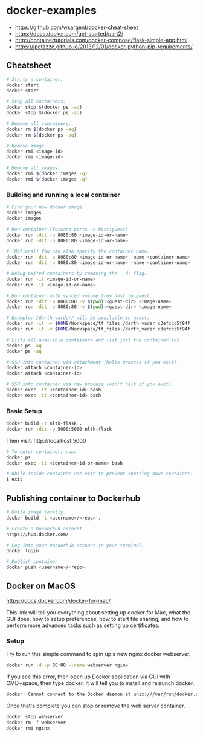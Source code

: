 # docker-examples
- https://github.com/wsargent/docker-cheat-sheet
- https://docs.docker.com/get-started/part2/
- http://containertutorials.com/docker-compose/flask-simple-app.html
- https://jpetazzo.github.io/2013/12/01/docker-python-pip-requirements/

## Cheatsheet

```bash
# Starts a container.
docker start
docker start

# Stop all containers.
docker stop $(docker ps -aq)
docker stop $(docker ps -aq)

# Remove all containers.
docker rm $(docker ps -aq)
docker rm $(docker ps -aq)

# Remove image.
docker rmi <image-id>
docker rmi <image-id>

# Remove all images.
docker rmi $(docker images -q)
docker rmi $(docker images -q)
```

### Building and running a local container

```bash
# Find your new docker image.
docker images
docker images

# Run container (forward ports -> host:guest)
docker run -dit -p 8080:80 <image-id-or-name>
docker run -dit -p 8080:80 <image-id-or-name>

# (Optional) You can also specify the container name.
docker run -dit -p 8080:80 <image-id-or-name> -name <container-name>
docker run -dit -p 8080:80 <image-id-or-name> -name <container-name>

# Debug exited containers by removing the '-d' flag.
docker run -it <image-id-or-name>
docker run -it <image-id-or-name>

# Run container with synced volume from host to guest.
docker run -dit -p 8080:80 -v $(pwd):<guest-dir> <image-name>
docker run -dit -p 8080:80 -v $(pwd):<guest-dir> <image-name>

# Example: /darth_varder/ will be available in guest.
docker run -it -v $HOME/Workspace/tf_files:/darth_vader c3efccc5f94f
docker run -it -v $HOME/Workspace/tf_files:/darth_vader c3efccc5f94f

# Lists all available containers and list just the container ids.
docker ps -aq
docker ps -aq

# SSH into container via attachment (halts process if you exit).
docker attach <container-id>
docker attach <container-id>

# SSH into container via new process (won't halt if you exit).
docker exec -it <container-id> bash
docker exec -it <container-id> bash
```

### Basic Setup
```bash
docker build -t nltk-flask .
docker run -dit -p 5000:5000 nltk-flask
```

Then visit: http://localhost:5000

```bash
# To enter container, run:
docker ps
docker exec -it <container-id-or-name> bash

# While inside container use exit to prevent shutting down container.
$ exit
```

## Publishing container to Dockerhub

```bash
# Build image locally.
docker build -t <username>/<repo> .

# Create a Dockerhub account.
https://hub.docker.com/

# Log into your Dockerhub account in your terminal.
docker login

# Publish container
docker push <username>/<repo>
```

## Docker on MacOS

https://docs.docker.com/docker-for-mac/

This link will tell you everything about setting up docker for Mac, what the GUI does,
how to setup preferences, how to start file sharing, and how to perform more advanced
tasks such as setting up certificates.

### Setup
Try to run this simple command to spin up a new nginx docker webserver.
```bash
docker run -d -p 80:80 --name webserver nginx
```

If you see this error, then open up Docker application via GUI with CMD+space, then
type docker. It will tell you to install and relaunch docker.
```bash
docker: Cannot connect to the Docker daemon at unix:///var/run/docker.sock. Is the docker daemon running?.
```

Once that's complete you can stop or remove the web server container.
```bash
docker stop webserver
docker rm -f webserver
docker rmi nginx
```
